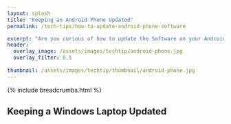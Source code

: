 ```yaml
---
layout: splash 
title: "Keeping an Android Phone Updated"
permalink: /tech-tips/how-to-update-android-phone-software

excerpt: "Are you curious of how to update the Software on your Android Phone? This guide will walk you through the upgrade process so that you can take the 'DIY approach' and perform any future Android Software upgrades on your Android Phone by yourself."
header:
  overlay_image: /assets/images/techtip/android-phone.jpg
  overlay_filter: 0.5 
  
thumbnail: /assets/images/techtip/thumbnail/android-phone.jpg
---
```


{% include breadcrumbs.html %}

## Keeping a Windows Laptop Updated
